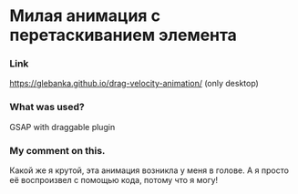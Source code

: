 # Милая анимация с перетаскиванием элемента 

### Link

https://glebanka.github.io/drag-velocity-animation/ (only desktop)

### What was used?

GSAP with draggable plugin

### My comment on this.

Какой же я крутой, эта анимация возникла у меня в голове. А я просто её воспроизвел с помощью кода, потому что я могу!
